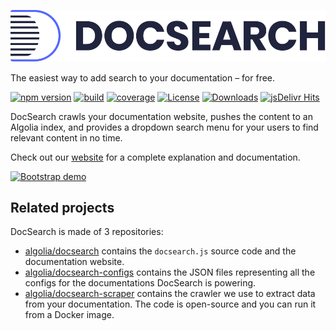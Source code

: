 [![DocSearch][1]][8]

The easiest way to add search to your documentation – for free.

[![npm version][2]](https://npmjs.org/package/docsearch.js) [![build][3]](https://travis-ci.org/algolia/docsearch) [![coverage][4]](https://coveralls.io/github/algolia/docsearch) [![License][5]](./LICENSE) [![Downloads][6]](https://npm-stat.com/charts.html?package=docsearch.js) [![jsDelivr Hits][7]](https://www.jsdelivr.com/package/npm/docsearch.js)

DocSearch crawls your documentation website, pushes the content to an Algolia index, and provides a dropdown search menu for your users to find relevant content in no time.

Check out our [website][8] for a complete explanation and documentation.

[![Bootstrap demo][9]][8]

## Related projects

DocSearch is made of 3 repositories:

- [algolia/docsearch][10] contains the `docsearch.js` source code and the documentation website.
- [algolia/docsearch-configs][11] contains the JSON files representing all the configs for the documentations DocSearch is powering.
- [algolia/docsearch-scraper][12] contains the crawler we use to extract data from your documentation. The code is open-source and you can run it from a Docker image.

<!-- Links -->

[1]: ./.github/docsearch-logo.svg
[2]: https://img.shields.io/npm/v/docsearch.js.svg?style=flat-square
[3]: https://img.shields.io/travis/algolia/docsearch/master.svg?style=flat-square
[4]: https://img.shields.io/coveralls/algolia/docsearch/master.svg?style=flat-square
[5]: https://img.shields.io/badge/license-MIT-green.svg?style=flat-square
[6]: https://img.shields.io/npm/dm/docsearch.js.svg?style=flat-square
[7]: https://data.jsdelivr.com/v1/package/npm/docsearch.js/badge
[8]: https://community.algolia.com/docsearch/
[9]: ./.github/demo.gif
[10]: https://github.com/algolia/docsearch
[11]: https://github.com/algolia/docsearch-configs
[12]: https://github.com/algolia/docsearch-scraper
